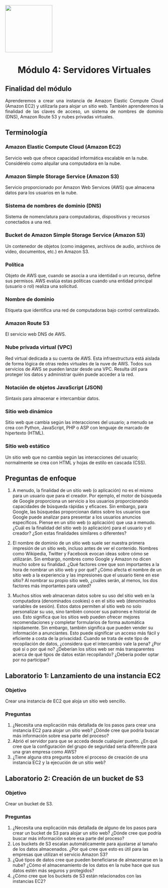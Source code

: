 <p align="left">
  <img src="https://semanadelcannabis.cayetano.edu.pe/assets/img/logo-upch.png" width="150">
  <h1 align="center">Módulo 4: Servidores Virtuales</h1>
</p>

## Finalidad del módulo
<p align="justify">
Aprenderemos a crear una instancia de Amazon Elastic Compute Cloud (Amazon EC2) y utilizarla para alojar un sitio web. También aprenderemos la finalidad de las claves de acceso, un sistema de nombres de dominio (DNS), Amazon Route 53 y nubes privadas virtuales.</p>

## Terminología
### Amazon Elastic Compute Cloud (Amazon EC2)
Servicio web que ofrece capacidad informática escalable en la nube. Considérelo como alquilar una computadora en la nube.

### Amazon Simple Storage Service (Amazon S3)
Servicio proporcionado por Amazon Web Services (AWS) que almacena datos para los usuarios en la nube.

### Sistema de nombres de dominio (DNS)
Sistema de nomenclatura para computadoras, dispositivos y recursos conectados a una red.

### Bucket de Amazon Simple Storage Service (Amazon S3)
Un contenedor de objetos (como imágenes, archivos de audio, archivos de video, documentos, etc.) en Amazon S3.

### Política
Objeto de AWS que, cuando se asocia a una identidad o un recurso, define sus permisos. AWS evalúa estas políticas cuando una entidad principal (usuario o rol) realiza una solicitud.

### Nombre de dominio
Etiqueta que identifica una red de computadoras bajo control centralizado.

### Amazon Route 53
El servicio web DNS de AWS.

### Nube privada virtual (VPC)
Red virtual dedicada a su cuenta de AWS. Esta infraestructura está aislada de forma lógica de otras redes virtuales de la nuve de AWS. Todos sus servicios de AWS se pueden lanzar desde una VPC. Resulta útil para proteger los datos y administrar quién puede acceder a la red.

### Notación de objetos JavaScript (JSON)
Sintaxis para almacenar e intercambiar datos.

### Sitio web dinámico
Sitio web que cambia según las interacciones del usuario; a menudo se crea con Python, JavaScript, PHP o ASP con lenguaje de marcado de hipertexto (HTML).

### Sitio web estático
Un sitio web que no cambia según las interacciones del usuario; normalmente se crea con HTML y hojas de estilo en cascada (CSS).

## Preguntas de enfoque

1. A menudo, la finalidad de un sitio web (o aplicación) no es el mismo para un usuario que para el creador. Por ejemplo, el motor de búsqueda de Google proporciona un servicio a los usuarios proporcionando capacidades de búsqueda rápidas y eficaces. Sin embargo, para Google, las búsquedas proporcionan datos sobre los usuarios que Google puede analizar para presentar a los usuarios anuncios específicos. Piense en un sitio web (o aplicación) que usa a menudo. ¿Cuál es la finalidad del sitio web (o aplicación) para el usuario y el creador? ¿Son estas finalidades similares o diferentes?

2. El nombre de dominio de un sitio web suele ser nuestra primera impresión de un sitio web, incluso antes de ver el contenido. Nombres como Wikipedia, Twitter y Facebook evocan ideas sobre cómo se utilizarán. Sin embargo, nombres como Google y Amazon no dicen mucho sobre su finalidad. ¿Qué factores cree que son importantes a la hora de nombrar un sitio web y por qué? ¿Cómo afecta el nombre de un sitio web a la experiencia y las impresiones que el usuario tiene en ese sitio? Al nombrar su propio sitio web, ¿cuáles serán, al menos, los dos factores más importantes para usted? 

3. Muchos sitios web almacenan datos sobre su uso del sitio web en la computadora (denominados cookies) o en el sitio web (denominados variables de sesión). Estos datos permiten al sitio web no solo personalizar su uso, sino también conocer sus patrones e historial de uso. Esto significa que los sitios web pueden ofrecer mejores recomendaciones y completar formularios de forma automática rápidamente. Sin embargo, también significa que pueden vender su información a anunciantes. Esto puede significar un acceso más fácil y eficiente a costa de la privacidad. Cuando se trata de este tipo de recopilación de datos, ¿considera que el intercambio vale la pena? ¿Por qué sí o por qué no? ¿Deberían los sitios web ser más transparentes acerca de qué tipos de datos están recopilando? ¿Debería poder optar por no participar?

## Laboratorio 1: Lanzamiento de una instancia EC2
### Objetivo
Crear una instancia de EC2 que aloja un sitio web sencillo.
### Preguntas
1. ¿Necesita una explicación más detallada de los pasos para crear una instancia EC2 para alojar un sitio web? ¿Dónde cree que podría buscar más información sobre esa parte del proceso?
2. Abrió el servidor para que se acceda desde cualquier puerto. ¿En qué cree que la configuración del grupo de seguridad sería diferente para una gran empresa como AWS?
3. ¿Tiene alguna otra pregunta sobre el proceso de creación de una instancia EC2 y la ejecución de un sitio web?

## Laboratorio 2: Creación de un bucket de S3
### Objetivo
Crear un bucket de S3.
### Preguntas
1. ¿Necesita una explicación más detallada de alguno de los pasos para crear un bucket de S3 para alojar un sitio web? ¿Dónde cree que podría buscar más información sobre esa parte del proceso?
2. Los buckets de S3 escalan automáticamente para ajustarse al tamaño de los datos almacenados. ¿Por qué cree que esto es útil para las empresas que utilizan el servicio Amazon S3?
3. ¿Qué tipos de datos cree que pueden beneficiarse de almacenarse en la nube? ¿Cómo el almacenamiento de los datos en la nube hace que sus datos estén más seguros y protegidos? 
4. ¿Cómo cree que los buckets de S3 están relacionados con las instancias EC2?
